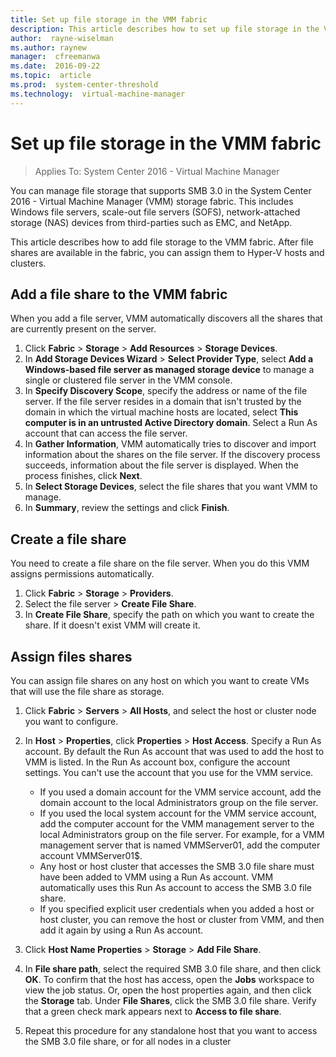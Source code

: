 ```yaml
---
title: Set up file storage in the VMM fabric
description: This article describes how to set up file storage in the VMM fabric
author:  rayne-wiselman
ms.author: raynew
manager:  cfreemanwa
ms.date:  2016-09-22
ms.topic:  article
ms.prod:  system-center-threshold
ms.technology:  virtual-machine-manager
---
```



# Set up file storage in the VMM fabric

>Applies To: System Center 2016 - Virtual Machine Manager

You can manage file storage that supports SMB 3.0 in the System Center 2016 - Virtual Machine Manager (VMM) storage fabric. This includes  Windows file servers, scale-out file servers (SOFS), network-attached storage (NAS) devices from third-parties such as EMC, and NetApp.

This article describes how to add file storage to the VMM fabric. After file shares are available in the fabric, you can assign them to Hyper-V hosts and clusters.


## Add a file share to the VMM fabric

When you add a file server, VMM automatically discovers all the shares that are currently present on the server.

1. Click **Fabric** > **Storage** > **Add Resources** > **Storage Devices**.
2. In **Add Storage Devices Wizard** > **Select Provider Type**, select **Add a Windows-based file server as managed storage device** to manage a single or clustered file server in the VMM console.
3. In **Specify Discovery Scope**, specify the address or name of the file server. If the file server resides in a domain that isn't trusted by the domain in which the virtual machine hosts are located, select **This computer is in an untrusted Active Directory domain**. Select a Run As account that can access the file server.
4. In **Gather Information**, VMM automatically tries to discover and import information about the shares on the file server. If the discovery process succeeds, information about the file server is displayed. When the process finishes, click **Next**.
5. In **Select Storage Devices**, select the file shares that you want VMM to manage.
6. In **Summary**, review the settings and click **Finish**.

## Create a file share

You need to create a file share on the file server. When you do this VMM assigns permissions automatically.

1. Click **Fabric** > **Storage** > **Providers**.
2. Select the file server > **Create File Share**.
3. In **Create File Share**, specify the path on which you want to create the share. If it doesn't exist VMM will create it.  


## Assign files shares

You can assign file shares on any host on which you want to create VMs that will use the file share as storage.


1. Click **Fabric** > **Servers** > **All Hosts**, and select the host or cluster node you want to configure.
2. In **Host** > **Properties**, click **Properties** > **Host Access**. Specify a Run As account. By default the Run As account that was used to add the host to VMM is listed. In the Run As account box, configure the account settings. You can't use the account that you use for the VMM service.

	- If you used a domain account for the VMM service account, add the domain account to the local Administrators group on the file server.
	- If you used the local system account for the VMM service account, add the computer account for the VMM management server to the local Administrators group on the file server. For example, for a VMM management server that is named VMMServer01, add the computer account VMMServer01$.
	- Any host or host cluster that accesses the SMB 3.0 file share must have been added to VMM using a Run As account. VMM automatically uses this Run As account to access the SMB 3.0 file share.
	- If you specified explicit user credentials when you added a host or host cluster, you can remove the host or cluster from VMM, and then add it again by using a Run As account.

3. Click **Host Name Properties** > **Storage** > **Add File Share**.
4. In **File share path**, select the required SMB 3.0 file share, and then click **OK**. To confirm that the host has access, open the **Jobs** workspace to view the job status. Or, open the host properties again, and then click the **Storage** tab. Under **File Shares**, click the SMB 3.0 file share. Verify that a green check mark appears next to **Access to file share**.
5. Repeat this procedure for any standalone host that you want to access the SMB 3.0 file share, or for all nodes in a cluster
